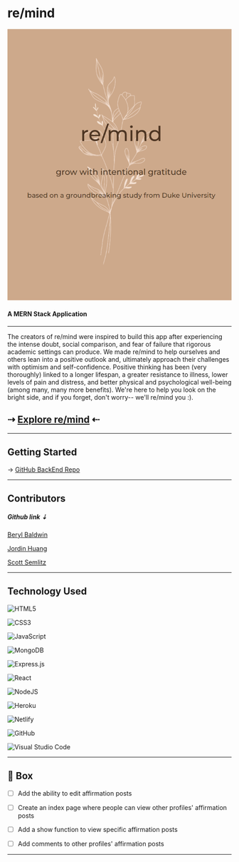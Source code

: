 # **re/mind**

![Landing Page Image](/src/assets/remind-landing.png)

#### A MERN Stack Application 

---

<p> The creators of re/mind were inspired to build this app after experiencing the intense doubt, social comparison, and fear of failure that rigorous academic settings can produce. We made re/mind to help ourselves and others lean into a positive outlook and, ultimately approach their challenges with optimism and self-confidence. Positive thinking has been (very thoroughly) linked to a longer lifespan, a greater resistance to illness, lower levels of pain and distress, and better physical and psychological well-being (among many, many more benefits). We're here to help you look on the bright side, and if you forget, don't worry-- we'll re/mind you :).
</p>

## ⇢ <a href="https://remind-jbs.netlify.app">Explore re/mind</a> ⇠

---

## Getting Started

→ <a href="https://github.com/ssemlitz/jbs-hackathon-back-end">GitHub BackEnd Repo</a>

---

## Contributors

##### Github link ⇣

<a href="https://github.com/berylrb">Beryl Baldwin</a>

<a href="https://github.com/jor-din">Jordin Huang</a>

<a href="https://github.com/ssemlitz">Scott Semlitz</a>

---

## Technology Used

![HTML5](https://img.shields.io/badge/html5-%23E34F26.svg?style=for-the-badge&logo=html5&logoColor=white)

![CSS3](https://img.shields.io/badge/css3-%231572B6.svg?style=for-the-badge&logo=css3&logoColor=white)

![JavaScript](https://img.shields.io/badge/javascript-%23323330.svg?style=for-the-badge&logo=javascript&logoColor=%23F7DF1E)

![MongoDB](https://img.shields.io/badge/MongoDB-%234ea94b.svg?style=for-the-badge&logo=mongodb&logoColor=white)

![Express.js](https://img.shields.io/badge/express.js-%23404d59.svg?style=for-the-badge&logo=express&logoColor=%2361DAFB)

![React](https://img.shields.io/badge/react-%2320232a.svg?style=for-the-badge&logo=react&logoColor=%2361DAFB)

![NodeJS](https://img.shields.io/badge/node.js-6DA55F?style=for-the-badge&logo=node.js&logoColor=white)

![Heroku](https://img.shields.io/badge/heroku-%23430098.svg?style=for-the-badge&logo=heroku&logoColor=white)

![Netlify](https://img.shields.io/badge/netlify-%23000000.svg?style=for-the-badge&logo=netlify&logoColor=#00C7B7)

![GitHub](https://img.shields.io/badge/github-%23121011.svg?style=for-the-badge&logo=github&logoColor=white)

![Visual Studio Code](https://img.shields.io/badge/Visual%20Studio%20Code-0078d7.svg?style=for-the-badge&logo=visual-studio-code&logoColor=white)

---

## 🧊 Box

- [ ] Add the ability to edit affirmation posts 

- [ ] Create an index page where people can view other profiles' affirmation posts

- [ ] Add a show function to view specific affirmation posts

- [ ] Add comments to other profiles' affirmation posts

---
